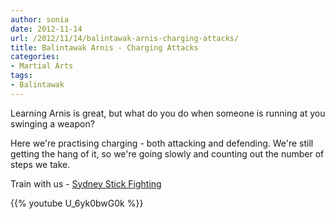 ```yaml
---
author: sonia
date: 2012-11-14
url: /2012/11/14/balintawak-arnis-charging-attacks/
title: Balintawak Arnis - Charging Attacks
categories:
- Martial Arts
tags:
- Balintawak
---
```


Learning Arnis is great, but what do you do when someone is running at you swinging a weapon?

<!--more-->

Here we're practising charging - both attacking and defending. We're still getting the hang of it, so we're going slowly and counting out the number of steps we take.

Train with us - [Sydney Stick Fighting](http://www.meetup.com/sydney-stick-fighting)

{{% youtube U_6yk0bwG0k %}}

